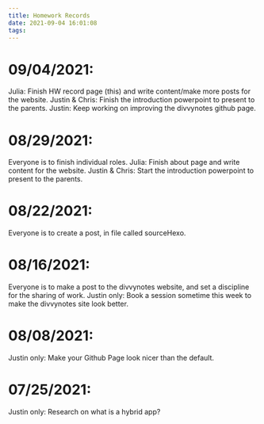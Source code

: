 ```yaml
---
title: Homework Records
date: 2021-09-04 16:01:08
tags:
---
```

# 09/04/2021:

Julia: Finish HW record page (this) and write content/make more posts for the website.
Justin & Chris: Finish the introduction powerpoint to present to the parents.
Justin: Keep working on improving the divvynotes github page.

# 08/29/2021:

Everyone is to finish individual roles.
Julia: Finish about page and write content for the website.
Justin & Chris: Start the introduction powerpoint to present to the parents.

# 08/22/2021:

Everyone is to create a post, in file called sourceHexo.

# 08/16/2021:

Everyone is to make a post to the divvynotes website, and set a discipline for the sharing of work.
Justin only: Book a session sometime this week to make the divvynotes site look better.

# 08/08/2021:

Justin only: Make your Github Page look nicer than the default.

# 07/25/2021:

Justin only: Research on what is a hybrid app?

